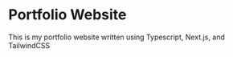 # Portfolio Website

This is my portfolio website written using Typescript, Next.js, and TailwindCSS
